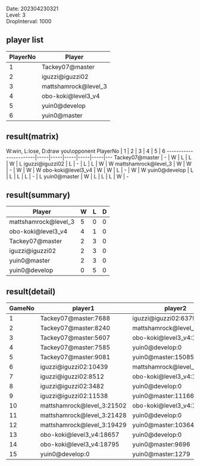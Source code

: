 Date: 202304230321  
Level: 3  
DropInterval: 1000  
## player list
PlayerNo  |  Player
----------|----------------------
1         |  Tackey07@master
2         |  iguzzi@iguzzi02
3         |  mattshamrock@level_3
4         |  obo-koki@level3_v4
5         |  yuin0@develop
6         |  yuin0@master
## result(matrix)
W:win, L:lose, D:draw
you\opponent PlayerNo  |  1  |  2  |  3  |  4  |  5  |  6
-----------------------|-----|-----|-----|-----|-----|---
Tackey07@master        |  -  |  W  |  L  |  L  |  W  |  L
iguzzi@iguzzi02        |  L  |  -  |  L  |  L  |  W  |  W
mattshamrock@level_3   |  W  |  W  |  -  |  W  |  W  |  W
obo-koki@level3_v4     |  W  |  W  |  L  |  -  |  W  |  W
yuin0@develop          |  L  |  L  |  L  |  L  |  -  |  L
yuin0@master           |  W  |  L  |  L  |  L  |  W  |  -
## result(summary)
Player                |  W  |  L  |  D
----------------------|-----|-----|---
mattshamrock@level_3  |  5  |  0  |  0
obo-koki@level3_v4    |  4  |  1  |  0
Tackey07@master       |  2  |  3  |  0
iguzzi@iguzzi02       |  2  |  3  |  0
yuin0@master          |  2  |  3  |  0
yuin0@develop         |  0  |  5  |  0
## result(detail)
GameNo  |  player1                     |  player2
--------|------------------------------|----------------------------
1       |  Tackey07@master:7688        |  iguzzi@iguzzi02:6379
2       |  Tackey07@master:8240        |  mattshamrock@level_3:18989
3       |  Tackey07@master:5607        |  obo-koki@level3_v4:16620
4       |  Tackey07@master:7585        |  yuin0@develop:0
5       |  Tackey07@master:9081        |  yuin0@master:15085
6       |  iguzzi@iguzzi02:10439       |  mattshamrock@level_3:22290
7       |  iguzzi@iguzzi02:8512        |  obo-koki@level3_v4:18672
8       |  iguzzi@iguzzi02:3482        |  yuin0@develop:0
9       |  iguzzi@iguzzi02:11538       |  yuin0@master:11166
10      |  mattshamrock@level_3:21502  |  obo-koki@level3_v4:18796
11      |  mattshamrock@level_3:21428  |  yuin0@develop:0
12      |  mattshamrock@level_3:19429  |  yuin0@master:10364
13      |  obo-koki@level3_v4:18657    |  yuin0@develop:0
14      |  obo-koki@level3_v4:18795    |  yuin0@master:9696
15      |  yuin0@develop:0             |  yuin0@master:1279
